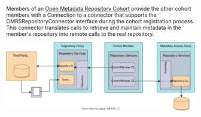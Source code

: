 <!-- SPDX-License-Identifier: CC-BY-4.0 -->
<!-- Copyright Contributors to the ODPi Egeria project 2020. -->

Members of an [Open Metadata Repository Cohort](/concepts/cohort-member) provide the other cohort members with a Connection to a connector that supports the OMRSRepositoryConnector interface during the cohort registration process. This connector translates calls to retrieve and maintain metadata in the member's repository into remote calls to the real repository.

![Cohort Member Client Connector](/connectors/runtime/cohort-member-client-connector.svg)




